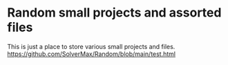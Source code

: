 # Random small projects and assorted files
This is just a place to store various small projects and files.
https://github.com/SolverMax/Random/blob/main/test.html
